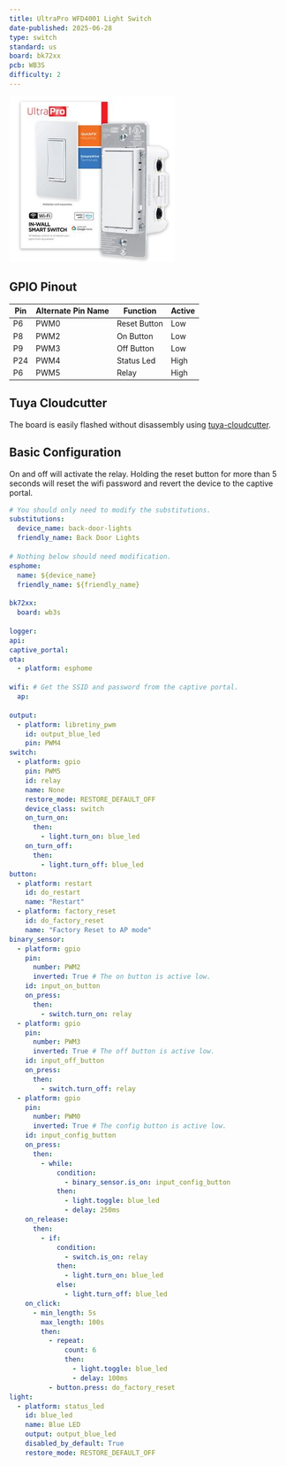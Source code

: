 ```yaml
---
title: UltraPro WFD4001 Light Switch
date-published: 2025-06-28
type: switch
standard: us
board: bk72xx
pcb: WB3S
difficulty: 2
---
```


![Product Image](./ultrapro-wfd4001-light-switch-v1.1.14.jpg "Device front")

## GPIO Pinout

| Pin | Alternate Pin Name | Function     | Active |
| --- | ------------------ | ------------ | ------ |
| P6  | PWM0               | Reset Button | Low    |
| P8  | PWM2               | On Button    | Low    |
| P9  | PWM3               | Off Button   | Low    |
| P24 | PWM4               | Status Led   | High   |
| P6  | PWM5               | Relay        | High   |

## Tuya Cloudcutter

The board is easily flashed without disassembly using
[tuya-cloudcutter](https://github.com/tuya-cloudcutter/tuya-cloudcutter).

## Basic Configuration

On and off will activate the relay. Holding the reset button for more
than 5 seconds will reset the wifi password and revert the device to
the captive portal.

```yaml
# You should only need to modify the substitutions.
substitutions:
  device_name: back-door-lights
  friendly_name: Back Door Lights

# Nothing below should need modification.
esphome:
  name: ${device_name}
  friendly_name: ${friendly_name}

bk72xx:
  board: wb3s

logger:
api:
captive_portal:
ota:
  - platform: esphome

wifi: # Get the SSID and password from the captive portal.
  ap:

output:
  - platform: libretiny_pwm
    id: output_blue_led
    pin: PWM4
switch:
  - platform: gpio
    pin: PWM5
    id: relay
    name: None
    restore_mode: RESTORE_DEFAULT_OFF
    device_class: switch
    on_turn_on:
      then:
        - light.turn_on: blue_led
    on_turn_off:
      then:
        - light.turn_off: blue_led
button:
  - platform: restart
    id: do_restart
    name: "Restart"
  - platform: factory_reset
    id: do_factory_reset
    name: "Factory Reset to AP mode"
binary_sensor:
  - platform: gpio
    pin:
      number: PWM2
      inverted: True # The on button is active low.
    id: input_on_button
    on_press:
      then:
        - switch.turn_on: relay
  - platform: gpio
    pin:
      number: PWM3
      inverted: True # The off button is active low.
    id: input_off_button
    on_press:
      then:
        - switch.turn_off: relay
  - platform: gpio
    pin:
      number: PWM0
      inverted: True # The config button is active low.
    id: input_config_button
    on_press:
      then:
        - while:
            condition:
              - binary_sensor.is_on: input_config_button
            then:
              - light.toggle: blue_led
              - delay: 250ms
    on_release:
      then:
        - if:
            condition:
              - switch.is_on: relay
            then:
              - light.turn_on: blue_led
            else:
              - light.turn_off: blue_led
    on_click:
      - min_length: 5s
        max_length: 100s
        then:
          - repeat:
              count: 6
              then:
                - light.toggle: blue_led
                - delay: 100ms
          - button.press: do_factory_reset
light:
  - platform: status_led
    id: blue_led
    name: Blue LED
    output: output_blue_led
    disabled_by_default: True
    restore_mode: RESTORE_DEFAULT_OFF
```
